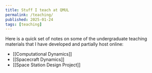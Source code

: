 ```yaml
---
title: Stuff I teach at QMUL
permalink: /teaching/
published: 2025-01-24
tags: [teaching]
---
```

Here is a quick set of notes on some of the undergraduate teaching materials that I have developed and partially host online:
-  [[Computational Dynamics]]
-  [[Spacecraft Dynamics]]
-  [[Space Station Design Project]]